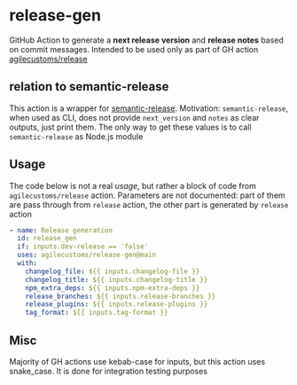 # release-gen

GitHub Action to generate a **next release version** and **release notes** based on commit messages.
Intended to be used only as part of GH action [agilecustoms/release](https://github.com/agilecustoms/release)

## relation to semantic-release

This action is a wrapper for [semantic-release](https://github.com/semantic-release/semantic-release).
Motivation: `semantic-release`, when used as CLI, does not provide `next_version` and `notes` as clear outputs, just print them.
The only way to get these values is to call `semantic-release` as Node.js module

## Usage

The code below is not a real _usage_, but rather a block of code from `agilecustoms/release` action.
Parameters are not documented: part of them are pass through from `release` action, the other part is generated by `release` action
```yaml
- name: Release generation
  id: release_gen
  if: inputs.dev-release == 'false'
  uses: agilecustoms/release-gen@main
  with:
    changelog_file: ${{ inputs.changelog-file }}
    changelog_title: ${{ inputs.changelog-title }}
    npm_extra_deps: ${{ inputs.npm-extra-deps }}
    release_branches: ${{ inputs.release-branches }}
    release_plugins: ${{ inputs.release-plugins }}
    tag_format: ${{ inputs.tag-format }}
```

## Misc

Majority of GH actions use kebab-case for inputs, but this action uses snake_case. It is done for integration testing purposes
